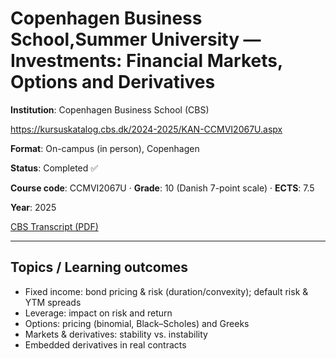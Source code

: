 # Copenhagen Business School,Summer University — Investments: Financial Markets, Options and Derivatives

**Institution**: Copenhagen Business School (CBS) 

https://kursuskatalog.cbs.dk/2024-2025/KAN-CCMVI2067U.aspx

**Format**: On-campus (in person), Copenhagen

**Status**: Completed ✅  

**Course code**: CCMVI2067U · **Grade**: 10 (Danish 7-point scale) · **ECTS**: 7.5

**Year**: 2025  


[ CBS Transcript (PDF)](https://github.com/CheickPaul/Finance-Python-Learning-Portfolio/blob/1f65ea56a3a98cdc87d58bfea42f8b4832e14f56/certificates/cbs_summer_2025_transcript.pdf)

---

## Topics / Learning outcomes
- Fixed income: bond pricing & risk (duration/convexity); default risk & YTM spreads  
- Leverage: impact on risk and return  
- Options: pricing (binomial, Black–Scholes) and Greeks  
- Markets & derivatives: stability vs. instability  
- Embedded derivatives in real contracts  




